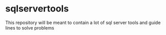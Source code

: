 # sqlservertools
This repository will be meant to contain a lot of sql server tools and guide lines to solve problems
